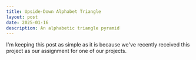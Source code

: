 ```yaml
---
title: Upside-Down Alphabet Triangle
layout: post
date: 2025-01-16
description: An alphabetic triangle pyramid
---
```



I'm keeping this post as simple as it is because we've recently received this project as our assignment for one of our projects.


